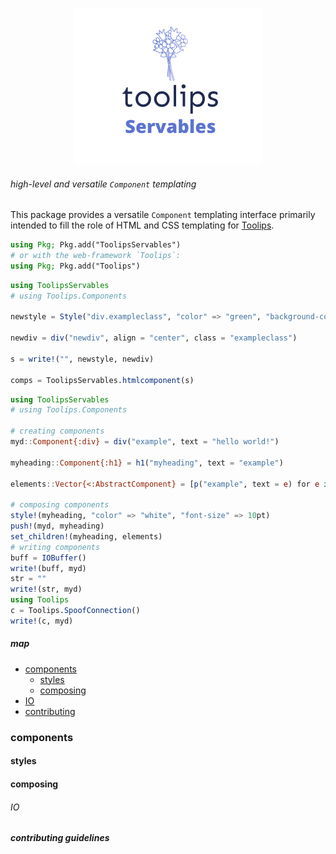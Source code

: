 <div align="center">
  
<img src="https://github.com/ChifiSource/image_dump/blob/main/toolips/toolipsservables.png?raw=true" width="300"></img>

</div>

###### high-level and versatile `Component` templating
This package provides a versatile `Component` templating interface primarily intended to fill the role of HTML and CSS templating for [Toolips](https://github.com/ChifiSource/Toolips.jl).
```julia
using Pkg; Pkg.add("ToolipsServables")
# or with the web-framework `Toolips`:
using Pkg; Pkg.add("Toolips")
```
```julia
using ToolipsServables
# using Toolips.Components

newstyle = Style("div.exampleclass", "color" => "green", "background-color" => "black", "font-size" => 13pt)

newdiv = div("newdiv", align = "center", class = "exampleclass")

s = write!("", newstyle, newdiv)

comps = ToolipsServables.htmlcomponent(s)
```
```julia
using ToolipsServables
# using Toolips.Components

# creating components
myd::Component{:div} = div("example", text = "hello world!")

myheading::Component{:h1} = h1("myheading", text = "example")

elements::Vector{<:AbstractComponent} = [p("example", text = e) for e in 1:10]

# composing components
style!(myheading, "color" => "white", "font-size" => 10pt)
push!(myd, myheading)
set_children!(myheading, elements)
# writing components
buff = IOBuffer()
write!(buff, myd)
str = ""
write!(str, myd)
using Toolips
c = Toolips.SpoofConnection()
write!(c, myd)
```
##### map
- [components](#components)
  - [styles](#styles)
  - [composing](#composing)
- [IO](#io)
- [contributing](#contributing-guidelines)
### components
#### styles
#### composing
###### IO
##### contributing guidelines
